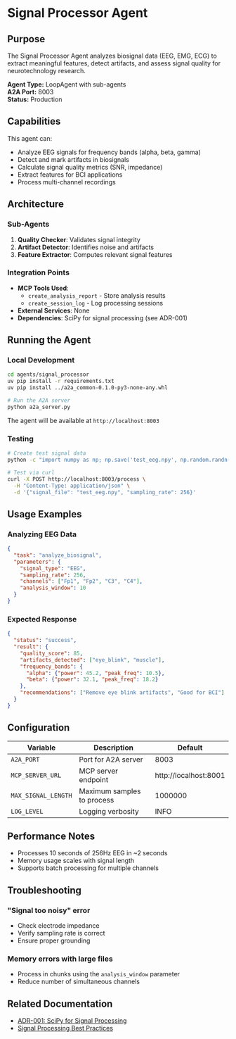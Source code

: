# Signal Processor Agent

## Purpose

The Signal Processor Agent analyzes biosignal data (EEG, EMG, ECG) to extract meaningful features, detect artifacts, and assess signal quality for neurotechnology research.

**Agent Type:** LoopAgent with sub-agents  
**A2A Port:** 8003  
**Status:** Production

## Capabilities

This agent can:
- Analyze EEG signals for frequency bands (alpha, beta, gamma)
- Detect and mark artifacts in biosignals
- Calculate signal quality metrics (SNR, impedance)
- Extract features for BCI applications
- Process multi-channel recordings

## Architecture

### Sub-Agents

1. **Quality Checker**: Validates signal integrity
2. **Artifact Detector**: Identifies noise and artifacts
3. **Feature Extractor**: Computes relevant signal features

### Integration Points

- **MCP Tools Used**: 
  - `create_analysis_report` - Store analysis results
  - `create_session_log` - Log processing sessions
- **External Services**: None
- **Dependencies**: SciPy for signal processing (see ADR-001)

## Running the Agent

### Local Development

```bash
cd agents/signal_processor
uv pip install -r requirements.txt
uv pip install ../a2a_common-0.1.0-py3-none-any.whl

# Run the A2A server
python a2a_server.py
```

The agent will be available at `http://localhost:8003`

### Testing

```bash
# Create test signal data
python -c "import numpy as np; np.save('test_eeg.npy', np.random.randn(256*10))"

# Test via curl
curl -X POST http://localhost:8003/process \
  -H "Content-Type: application/json" \
  -d '{"signal_file": "test_eeg.npy", "sampling_rate": 256}'
```

## Usage Examples

### Analyzing EEG Data

```json
{
  "task": "analyze_biosignal",
  "parameters": {
    "signal_type": "EEG",
    "sampling_rate": 256,
    "channels": ["Fp1", "Fp2", "C3", "C4"],
    "analysis_window": 10
  }
}
```

### Expected Response

```json
{
  "status": "success",
  "result": {
    "quality_score": 85,
    "artifacts_detected": ["eye_blink", "muscle"],
    "frequency_bands": {
      "alpha": {"power": 45.2, "peak_freq": 10.5},
      "beta": {"power": 32.1, "peak_freq": 18.2}
    },
    "recommendations": ["Remove eye blink artifacts", "Good for BCI"]
  }
}
```

## Configuration

| Variable | Description | Default |
|----------|-------------|---------|
| `A2A_PORT` | Port for A2A server | 8003 |
| `MCP_SERVER_URL` | MCP server endpoint | http://localhost:8001 |
| `MAX_SIGNAL_LENGTH` | Maximum samples to process | 1000000 |
| `LOG_LEVEL` | Logging verbosity | INFO |

## Performance Notes

- Processes 10 seconds of 256Hz EEG in ~2 seconds
- Memory usage scales with signal length
- Supports batch processing for multiple channels

## Troubleshooting

### "Signal too noisy" error
- Check electrode impedance
- Verify sampling rate is correct
- Ensure proper grounding

### Memory errors with large files
- Process in chunks using the `analysis_window` parameter
- Reduce number of simultaneous channels

## Related Documentation

- [ADR-001: SciPy for Signal Processing](../../docs/adr/ADR-001-signal-processing-library.md)
- [Signal Processing Best Practices](../../docs/signal-processing-guide.md)
